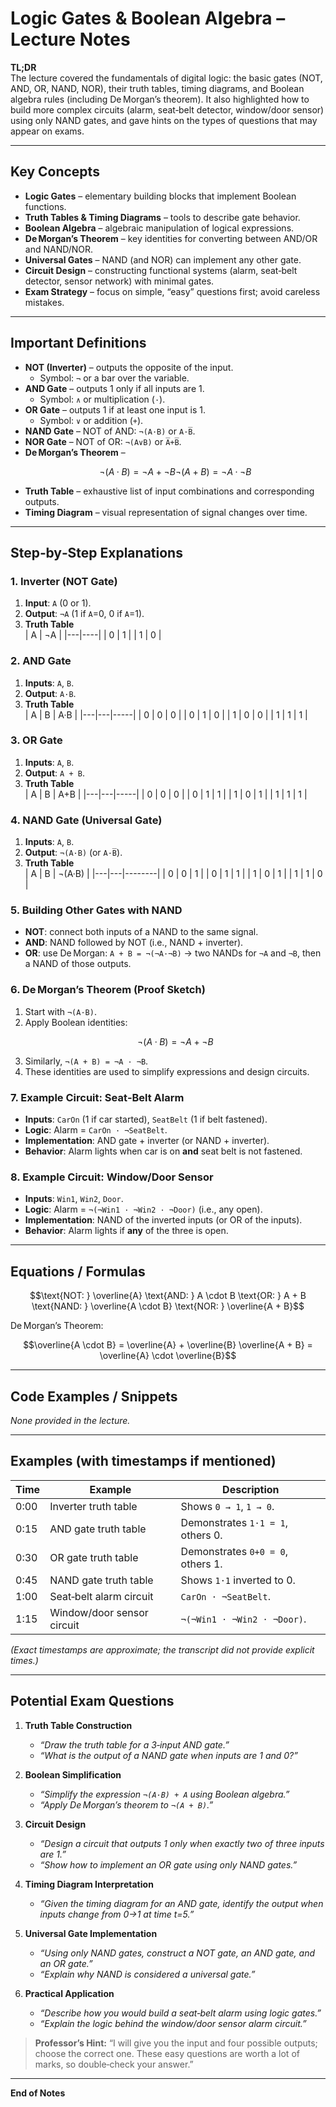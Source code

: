 # Logic Gates & Boolean Algebra – Lecture Notes  

**TL;DR**  
The lecture covered the fundamentals of digital logic: the basic gates (NOT, AND, OR, NAND, NOR), their truth tables, timing diagrams, and Boolean algebra rules (including De Morgan’s theorem). It also highlighted how to build more complex circuits (alarm, seat‑belt detector, window/door sensor) using only NAND gates, and gave hints on the types of questions that may appear on exams.

---

## Key Concepts
- **Logic Gates** – elementary building blocks that implement Boolean functions.  
- **Truth Tables & Timing Diagrams** – tools to describe gate behavior.  
- **Boolean Algebra** – algebraic manipulation of logical expressions.  
- **De Morgan’s Theorem** – key identities for converting between AND/OR and NAND/NOR.  
- **Universal Gates** – NAND (and NOR) can implement any other gate.  
- **Circuit Design** – constructing functional systems (alarm, seat‑belt detector, sensor network) with minimal gates.  
- **Exam Strategy** – focus on simple, “easy” questions first; avoid careless mistakes.

---

## Important Definitions
- **NOT (Inverter)** – outputs the opposite of the input.  
  - Symbol: `¬` or a bar over the variable.  
- **AND Gate** – outputs 1 only if all inputs are 1.  
  - Symbol: `∧` or multiplication (`·`).  
- **OR Gate** – outputs 1 if at least one input is 1.  
  - Symbol: `∨` or addition (`+`).  
- **NAND Gate** – NOT of AND: `¬(A·B)` or `A·B̅`.  
- **NOR Gate** – NOT of OR: `¬(A∨B)` or `A̅+B̅`.  
- **De Morgan’s Theorem** –  
  ```math
  ¬(A·B) = ¬A + ¬B
  ¬(A + B) = ¬A · ¬B
  ```  
- **Truth Table** – exhaustive list of input combinations and corresponding outputs.  
- **Timing Diagram** – visual representation of signal changes over time.

---

## Step‑by‑Step Explanations

### 1. Inverter (NOT Gate)
1. **Input**: `A` (0 or 1).  
2. **Output**: `¬A` (1 if `A`=0, 0 if `A`=1).  
3. **Truth Table**  
   | A | ¬A |
   |---|----|
   | 0 | 1  |
   | 1 | 0  |

### 2. AND Gate
1. **Inputs**: `A`, `B`.  
2. **Output**: `A·B`.  
3. **Truth Table**  
   | A | B | A·B |
   |---|---|-----|
   | 0 | 0 | 0   |
   | 0 | 1 | 0   |
   | 1 | 0 | 0   |
   | 1 | 1 | 1   |

### 3. OR Gate
1. **Inputs**: `A`, `B`.  
2. **Output**: `A + B`.  
3. **Truth Table**  
   | A | B | A+B |
   |---|---|-----|
   | 0 | 0 | 0   |
   | 0 | 1 | 1   |
   | 1 | 0 | 1   |
   | 1 | 1 | 1   |

### 4. NAND Gate (Universal Gate)
1. **Inputs**: `A`, `B`.  
2. **Output**: `¬(A·B)` (or `A·B̅`).  
3. **Truth Table**  
   | A | B | ¬(A·B) |
   |---|---|--------|
   | 0 | 0 | 1      |
   | 0 | 1 | 1      |
   | 1 | 0 | 1      |
   | 1 | 1 | 0      |

### 5. Building Other Gates with NAND
- **NOT**: connect both inputs of a NAND to the same signal.  
- **AND**: NAND followed by NOT (i.e., NAND + inverter).  
- **OR**: use De Morgan: `A + B = ¬(¬A·¬B)` → two NANDs for `¬A` and `¬B`, then a NAND of those outputs.

### 6. De Morgan’s Theorem (Proof Sketch)
1. Start with `¬(A·B)`.  
2. Apply Boolean identities:  
   ```math
   ¬(A·B) = ¬A + ¬B
   ```  
3. Similarly, `¬(A + B) = ¬A · ¬B`.  
4. These identities are used to simplify expressions and design circuits.

### 7. Example Circuit: Seat‑Belt Alarm
- **Inputs**: `CarOn` (1 if car started), `SeatBelt` (1 if belt fastened).  
- **Logic**: Alarm = `CarOn · ¬SeatBelt`.  
- **Implementation**: AND gate + inverter (or NAND + inverter).  
- **Behavior**: Alarm lights when car is on **and** seat belt is not fastened.

### 8. Example Circuit: Window/Door Sensor
- **Inputs**: `Win1`, `Win2`, `Door`.  
- **Logic**: Alarm = `¬(¬Win1 · ¬Win2 · ¬Door)` (i.e., any open).  
- **Implementation**: NAND of the inverted inputs (or OR of the inputs).  
- **Behavior**: Alarm lights if **any** of the three is open.

---

## Equations / Formulas

```math
\text{NOT: } \overline{A}
\text{AND: } A \cdot B
\text{OR: } A + B
\text{NAND: } \overline{A \cdot B}
\text{NOR: } \overline{A + B}
```

De Morgan’s Theorem:

```math
\overline{A \cdot B} = \overline{A} + \overline{B}
\overline{A + B} = \overline{A} \cdot \overline{B}
```

---

## Code Examples / Snippets
*None provided in the lecture.*

---

## Examples (with timestamps if mentioned)

| Time | Example | Description |
|------|---------|-------------|
| 0:00 | Inverter truth table | Shows `0 → 1`, `1 → 0`. |
| 0:15 | AND gate truth table | Demonstrates `1·1 = 1`, others 0. |
| 0:30 | OR gate truth table | Demonstrates `0+0 = 0`, others 1. |
| 0:45 | NAND gate truth table | Shows `1·1` inverted to 0. |
| 1:00 | Seat‑belt alarm circuit | `CarOn · ¬SeatBelt`. |
| 1:15 | Window/door sensor circuit | `¬(¬Win1 · ¬Win2 · ¬Door)`. |

*(Exact timestamps are approximate; the transcript did not provide explicit times.)*

---

## Potential Exam Questions

1. **Truth Table Construction**  
   - *“Draw the truth table for a 3‑input AND gate.”*  
   - *“What is the output of a NAND gate when inputs are 1 and 0?”*

2. **Boolean Simplification**  
   - *“Simplify the expression `¬(A·B) + A` using Boolean algebra.”*  
   - *“Apply De Morgan’s theorem to `¬(A + B)`.”*

3. **Circuit Design**  
   - *“Design a circuit that outputs 1 only when exactly two of three inputs are 1.”*  
   - *“Show how to implement an OR gate using only NAND gates.”*

4. **Timing Diagram Interpretation**  
   - *“Given the timing diagram for an AND gate, identify the output when inputs change from 0→1 at time t=5.”*

5. **Universal Gate Implementation**  
   - *“Using only NAND gates, construct a NOT gate, an AND gate, and an OR gate.”*  
   - *“Explain why NAND is considered a universal gate.”*

6. **Practical Application**  
   - *“Describe how you would build a seat‑belt alarm using logic gates.”*  
   - *“Explain the logic behind the window/door sensor alarm circuit.”*

> **Professor’s Hint:** “I will give you the input and four possible outputs; choose the correct one. These easy questions are worth a lot of marks, so double‑check your answer.”

---

**End of Notes**